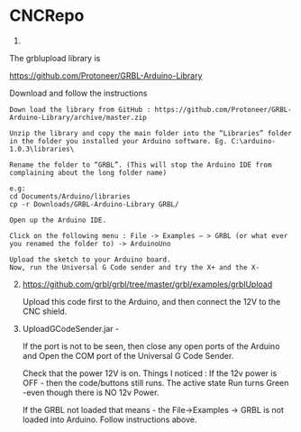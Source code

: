 # CNCRepo

1.

The grblupload library is 

https://github.com/Protoneer/GRBL-Arduino-Library

Download and follow the instructions

	Down load the library from GitHub : https://github.com/Protoneer/GRBL-Arduino-Library/archive/master.zip

	Unzip the library and copy the main folder into the “Libraries” folder in the folder you installed your Arduino software. Eg. C:\arduino-1.0.3\libraries\

	Rename the folder to “GRBL”. (This will stop the Arduino IDE from complaining about the long folder name)
	
	e.g:
	cd Documents/Arduino/libraries
	cp -r Downloads/GRBL-Arduino-Library GRBL/

	Open up the Arduino IDE.

	Click on the following menu : File -> Examples – > GRBL (or what ever you renamed the folder to) -> ArduinoUno

	Upload the sketch to your Arduino board.
	Now, run the Universal G Code sender and try the X+ and the X-


2. https://github.com/grbl/grbl/tree/master/grbl/examples/grblUpload

   Upload this code first to the Arduino, and then connect the 12V to the CNC shield.
  

3. UploadGCodeSender.jar - 
    
	If the port is not to be seen, then close any open ports of the Arduino and Open the COM port of the Universal G Code Sender.

	Check that the power 12V is on.
	Things I noticed :
	If the 12v power is OFF - then the code/buttons still runs.
	The active state Run turns Green -even though there is NO 12v Power.

	If the GRBL not loaded that means  - the File->Examples -> GRBL is not loaded into Arduino.
	Follow instructions above.
	
	
